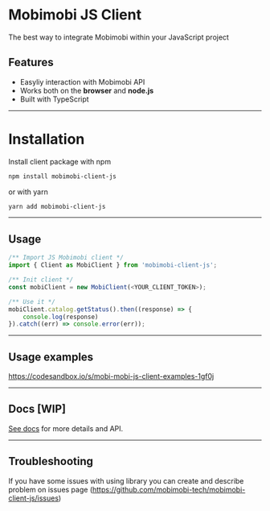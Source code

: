 # Mobimobi JS Client

The best way to integrate Mobimobi within your JavaScript project

## Features

- Easyliy interaction with Mobimobi API
- Works both on the **browser** and **node.js**
- Built with TypeScript

---

# Installation

Install client package with npm

```bash
npm install mobimobi-client-js
```

or with yarn

```bash
yarn add mobimobi-client-js
```

---

## Usage

```javascript
/** Import JS Mobimobi client */
import { Client as MobiClient } from 'mobimobi-client-js';

/** Init client */
const mobiClient = new MobiClient(<YOUR_CLIENT_TOKEN>);

/** Use it */
mobiClient.catalog.getStatus().then((response) => {
    console.log(response)
}).catch((err) => console.error(err));
```

---

## Usage examples

https://codesandbox.io/s/mobi-mobi-js-client-examples-1gf0j

---

## Docs [WIP]

[See docs](https://github.com/mobimobi-tech/mobimobi-client-js/blob/master/docs/docs_openapi_mobi-api-v2-en.yaml) for more details and API.

---

## Troubleshooting

If you have some issues with using library you can create and describe problem on issues page (https://github.com/mobimobi-tech/mobimobi-client-js/issues)
